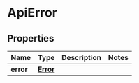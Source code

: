 
# ApiError

## Properties
Name | Type | Description | Notes
------------ | ------------- | ------------- | -------------
**error** | [**Error**](Error.md) |  | 




